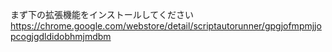 まず下の拡張機能をインストールしてください
https://chrome.google.com/webstore/detail/scriptautorunner/gpgjofmpmjjopcogjgdldidobhmjmdbm

